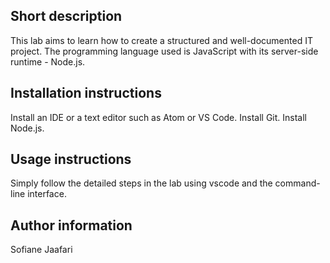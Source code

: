## Short description

This lab aims to learn how to create a structured and well-documented IT project. The programming language used is JavaScript with its server-side runtime - Node.js.


## Installation instructions

Install an IDE or a text editor such as Atom or VS Code.
Install Git.
Install Node.js.

## Usage instructions

Simply follow the detailed steps in the lab using vscode and the command-line interface.

## Author information

Sofiane Jaafari